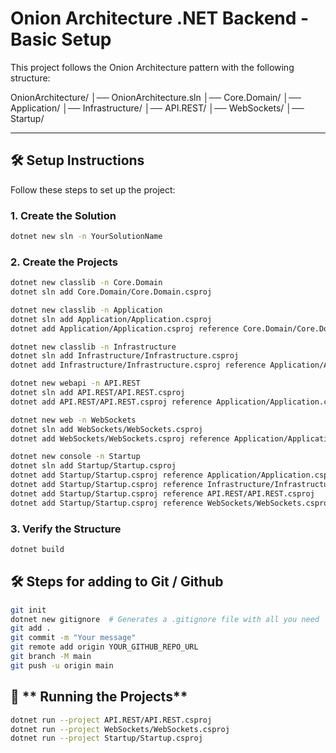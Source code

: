 # Onion Architecture .NET Backend - Basic Setup

This project follows the Onion Architecture pattern with the following structure:

OnionArchitecture/ │── OnionArchitecture.sln │── Core.Domain/ │── Application/  │── Infrastructure/  │── API.REST/  │── WebSockets/  │── Startup/ 

---

## 🛠️ **Setup Instructions**
Follow these steps to set up the project:

### **1. Create the Solution**
```sh
dotnet new sln -n YourSolutionName
```

### **2. Create the Projects**
```sh
dotnet new classlib -n Core.Domain
dotnet sln add Core.Domain/Core.Domain.csproj

dotnet new classlib -n Application
dotnet sln add Application/Application.csproj
dotnet add Application/Application.csproj reference Core.Domain/Core.Domain.csproj

dotnet new classlib -n Infrastructure
dotnet sln add Infrastructure/Infrastructure.csproj
dotnet add Infrastructure/Infrastructure.csproj reference Application/Application.csproj

dotnet new webapi -n API.REST
dotnet sln add API.REST/API.REST.csproj
dotnet add API.REST/API.REST.csproj reference Application/Application.csproj

dotnet new web -n WebSockets
dotnet sln add WebSockets/WebSockets.csproj
dotnet add WebSockets/WebSockets.csproj reference Application/Application.csproj

dotnet new console -n Startup
dotnet sln add Startup/Startup.csproj
dotnet add Startup/Startup.csproj reference Application/Application.csproj
dotnet add Startup/Startup.csproj reference Infrastructure/Infrastructure.csproj
dotnet add Startup/Startup.csproj reference API.REST/API.REST.csproj
dotnet add Startup/Startup.csproj reference WebSockets/WebSockets.csproj
```

### **3. Verify the Structure**
```sh
dotnet build
```

## 🛠️ **Steps for adding to Git / Github**
```sh
git init
dotnet new gitignore  # Generates a .gitignore file with all you need
git add .
git commit -m "Your message"
git remote add origin YOUR_GITHUB_REPO_URL
git branch -M main
git push -u origin main
```

## 🚀 ** Running the Projects**
```sh
dotnet run --project API.REST/API.REST.csproj
dotnet run --project WebSockets/WebSockets.csproj
dotnet run --project Startup/Startup.csproj
```